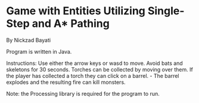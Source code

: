 # Game with Entities Utilizing Single-Step and A* Pathing
By Nickzad Bayati

Program is written in Java.

Instructions:
	Use either the arrow keys or wasd to move.
	Avoid bats and skeletons for 30 seconds.
	Torches can be collected by moving over them.
	If the player has collected a torch they can click on a barrel.
	 - The barrel explodes and the resulting fire can kill monsters.

Note: the Processing library is required for the program to run.
